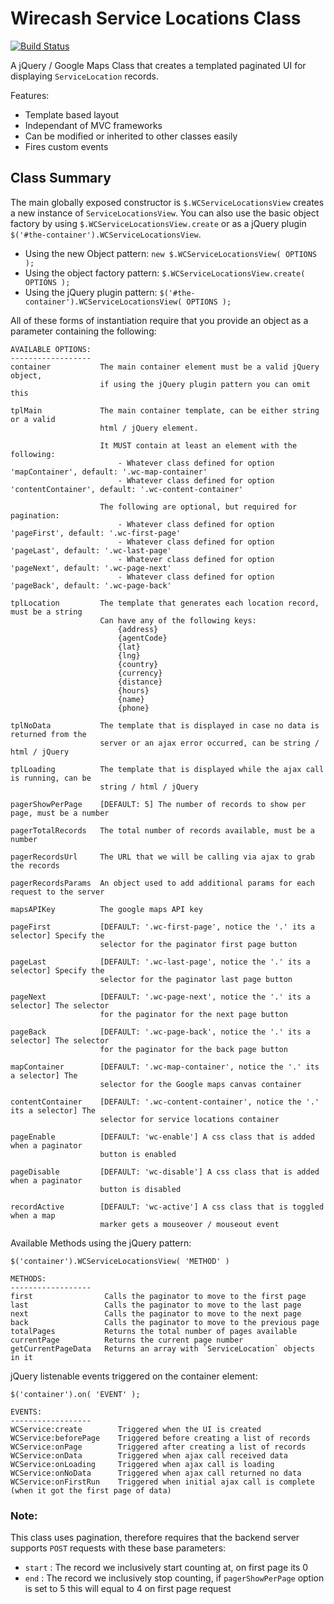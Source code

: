 Wirecash Service Locations Class
====================================
[![Build Status](http://ci.lagrz.com/lagrz/atmc_service_locations/badge)](http://ci.lagrz.com/lagrz/atmc_service_locations/)

A jQuery / Google Maps Class that creates a templated paginated UI for displaying `ServiceLocation` records. 

Features:

* Template based layout
* Independant of MVC frameworks
* Can be modified or inherited to other classes easily
* Fires custom events

Class Summary
-----------------------

The main globally exposed constructor is `$.WCServiceLocationsView` creates a new instance of `ServiceLocationsView`.
You can also use the basic object factory by using `$.WCServiceLocationsView.create` or as a jQuery plugin `$('#the-container').WCServiceLocationsView`.

* Using the new Object pattern:     `new $.WCServiceLocationsView( OPTIONS );`
* Using the object factory pattern: `$.WCServiceLocationsView.create( OPTIONS );`
* Using the jQuery plugin pattern:  `$('#the-container').WCServiceLocationsView( OPTIONS );`

All of these forms of instantiation require that you provide an object as a parameter containing the following:

    AVAILABLE OPTIONS:
    ------------------
    container           The main container element must be a valid jQuery object,
                        if using the jQuery plugin pattern you can omit this

    tplMain             The main container template, can be either string or a valid
                        html / jQuery element.

                        It MUST contain at least an element with the following:
                            - Whatever class defined for option 'mapContainer', default: '.wc-map-container'
                            - Whatever class defined for option 'contentContainer', default: '.wc-content-container'

                        The following are optional, but required for pagination:
                            - Whatever class defined for option 'pageFirst', default: '.wc-first-page'
                            - Whatever class defined for option 'pageLast', default: '.wc-last-page'
                            - Whatever class defined for option 'pageNext', default: '.wc-page-next'
                            - Whatever class defined for option 'pageBack', default: '.wc-page-back'

    tplLocation         The template that generates each location record, must be a string
                        Can have any of the following keys:
                            {address}
                            {agentCode}
                            {lat}
                            {lng}
                            {country}
                            {currency}
                            {distance}
                            {hours}
                            {name}
                            {phone}

    tplNoData           The template that is displayed in case no data is returned from the
                        server or an ajax error occurred, can be string / html / jQuery

    tplLoading          The template that is displayed while the ajax call is running, can be
                        string / html / jQuery

    pagerShowPerPage    [DEFAULT: 5] The number of records to show per page, must be a number

    pagerTotalRecords   The total number of records available, must be a number

    pagerRecordsUrl     The URL that we will be calling via ajax to grab the records

    pagerRecordsParams  An object used to add additional params for each request to the server

    mapsAPIKey          The google maps API key

    pageFirst           [DEFAULT: '.wc-first-page', notice the '.' its a selector] Specify the
                        selector for the paginator first page button

    pageLast            [DEFAULT: '.wc-last-page', notice the '.' its a selector] Specify the
                        selector for the paginator last page button

    pageNext            [DEFAULT: '.wc-page-next', notice the '.' its a selector] The selector
                        for the paginator for the next page button

    pageBack            [DEFAULT: '.wc-page-back', notice the '.' its a selector] The selector
                        for the paginator for the back page button

    mapContainer        [DEFAULT: '.wc-map-container', notice the '.' its a selector] The
                        selector for the Google maps canvas container

    contentContainer    [DEFAULT: '.wc-content-container', notice the '.' its a selector] The
                        selector for service locations container

    pageEnable          [DEFAULT: 'wc-enable'] A css class that is added when a paginator
                        button is enabled

    pageDisable         [DEFAULT: 'wc-disable'] A css class that is added when a paginator
                        button is disabled

    recordActive        [DEFAULT: 'wc-active'] A css class that is toggled when a map
                        marker gets a mouseover / mouseout event

Available Methods using the jQuery pattern:

    $('container').WCServiceLocationsView( 'METHOD' )

    METHODS:
    ------------------
    first                Calls the paginator to move to the first page
    last                 Calls the paginator to move to the last page
    next                 Calls the paginator to move to the next page
    back                 Calls the paginator to move to the previous page
    totalPages           Returns the total number of pages available
    currentPage          Returns the current page number
    getCurrentPageData   Returns an array with `ServiceLocation` objects in it


jQuery listenable events triggered on the container element:

    $('container').on( 'EVENT' );

    EVENTS:
    ------------------
    WCService:create        Triggered when the UI is created
    WCService:beforePage    Triggered before creating a list of records
    WCService:onPage        Triggered after creating a list of records
    WCService:onData        Triggered when ajax call received data
    WCService:onLoading     Triggered when ajax call is loading
    WCService:onNoData      Triggered when ajax call returned no data
    WCService:onFirstRun    Triggered when initial ajax call is complete (when it got the first page of data)

### Note:
This class uses pagination, therefore requires that the backend server supports `POST` requests with these base parameters:

* `start` : The record we inclusively start counting at, on first page its 0
* `end`   : The record we inclusively stop counting, if `pagerShowPerPage` option is set to 5 this will equal to 4 on first page request